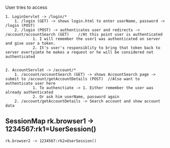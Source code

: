 


User tries to access 

	1. LoginServlet -> /login/*
		1. /login (GET) -> shows login.html to enter userName, password -> /login (POST)
		2. /login (POST) -> authenticates user and redirects -> /account/accountSearch (GET)	//At this point user is authenticated
				1. I will remember the user1 was authenticated on server and give user a token.
				2. It's user's responsiblity to bring that token back to server evertyimte he makes a request or he will be considered not authenticated


	2. AccountServlet -> /account/*
		1. /account/accountSearch (GET) -> shows AccountSearch page -> submit to /account/getAccountDetails (POST)	//Also want to authenticate user here
				1. To authenctiate -> 1. Either remember the user was already authenticated
				2. Or ask him userName, password again
		2. /account/getAccountDetails -> Search account and show account data





SessionMap
	rk.browser1 -> 1234567:rk1=UserSession()
-------------------------------------------------
	rk.browser2 -> 1234567:rk2=UserSession()	

